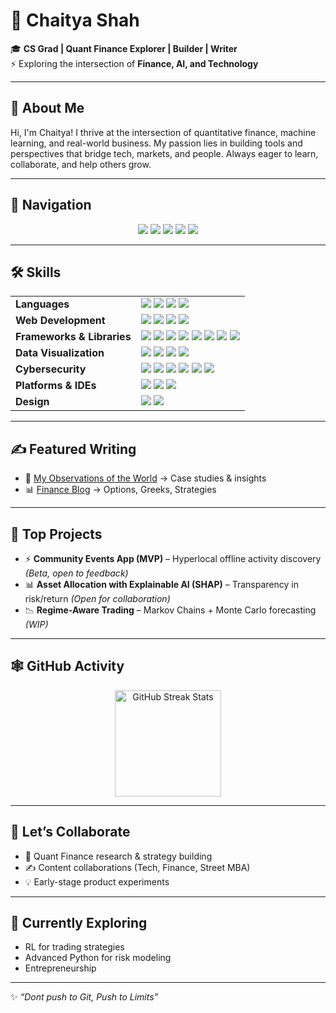 # 🦇 Chaitya Shah

🎓 **CS Grad | Quant Finance Explorer | Builder | Writer**  
⚡ Exploring the intersection of **Finance, AI, and Technology**

---

## 👋 About Me

Hi, I'm Chaitya! I thrive at the intersection of quantitative finance, machine learning, and real-world business. My passion lies in building tools and perspectives that bridge tech, markets, and people. Always eager to learn, collaborate, and help others grow.

---

## 🧭 Navigation

<p align="center">
  <a href="https://chaitya8.wordpress.com/"><img src="https://img.shields.io/badge/Learning%20Journal-FFD700?style=for-the-badge&logo=WordPress&logoColor=000000" /></a>
  <a href="https://medium.com/@shahchaitya8"><img src="https://img.shields.io/badge/Finance%20Blog-000000?style=for-the-badge&logo=Medium&logoColor=FFD700" /></a>
  <a href="https://chaityashah-portfolio.vercel.app/"><img src="https://img.shields.io/badge/Portfolio-FFD700?style=for-the-badge&logo=About.me&logoColor=000000" /></a>
  <a href="https://www.linkedin.com/in/chaitya-shah26/"><img src="https://img.shields.io/badge/LinkedIn-000000?style=for-the-badge&logo=linkedin&logoColor=FFD700" /></a>
  <a href="https://github.com/chaitya-shah"><img src="https://img.shields.io/badge/GitHub-FFD700?style=for-the-badge&logo=github&logoColor=000000" /></a>
</p>  

---

## 🛠️ Skills

<table>
  <tr>
    <td><b>Languages</b></td>
    <td>
      <img src="https://img.shields.io/badge/Python-3776AB?style=flat-square&logo=python&logoColor=white"/>
      <img src="https://img.shields.io/badge/SQL-4479A1?style=flat-square&logo=mysql&logoColor=white"/>
      <img src="https://img.shields.io/badge/C-00599C?style=flat-square&logo=c&logoColor=white"/>
      <img src="https://img.shields.io/badge/Arduino-00979D?style=flat-square&logo=arduino&logoColor=white"/>
    </td>
  </tr>
  <tr>
    <td><b>Web Development</b></td>
    <td>
      <img src="https://img.shields.io/badge/HTML5-E34F26?style=flat-square&logo=html5&logoColor=white"/>
      <img src="https://img.shields.io/badge/CSS3-1572B6?style=flat-square&logo=css3&logoColor=white"/>
      <img src="https://img.shields.io/badge/JavaScript-F7DF1E?style=flat-square&logo=javascript&logoColor=black"/>
      <img src="https://img.shields.io/badge/React-61DAFB?style=flat-square&logo=react&logoColor=black"/>
    </td>
  </tr>
  <tr>
    <td><b>Frameworks & Libraries</b></td>
    <td>
      <img src="https://img.shields.io/badge/Pandas-150458?style=flat-square&logo=pandas&logoColor=white"/>
      <img src="https://img.shields.io/badge/NumPy-013243?style=flat-square&logo=numpy&logoColor=white"/>
      <img src="https://img.shields.io/badge/Matplotlib-11557C?style=flat-square&logo=matplotlib&logoColor=white"/>
      <img src="https://img.shields.io/badge/Scikit--Learn-F7931E?style=flat-square&logo=scikit-learn&logoColor=white"/>
      <img src="https://img.shields.io/badge/Seaborn-76B900?style=flat-square"/>
      <img src="https://img.shields.io/badge/TA--Lib-0081CB?style=flat-square"/>
      <img src="https://img.shields.io/badge/BackTrader-2E86AB?style=flat-square"/>
      <img src="https://img.shields.io/badge/Pyfolio-3B4CA6?style=flat-square"/>
    </td>
  </tr>
  <tr>
    <td><b>Data Visualization</b></td>
    <td>
      <img src="https://img.shields.io/badge/Excel-217346?style=flat-square&logo=microsoft-excel&logoColor=white"/>
      <img src="https://img.shields.io/badge/Power%20BI-F2C811?style=flat-square&logo=powerbi&logoColor=black"/>
      <img src="https://img.shields.io/badge/Tableau-E97627?style=flat-square&logo=tableau&logoColor=white"/>
      <img src="https://img.shields.io/badge/MySQL-4479A1?style=flat-square&logo=mysql&logoColor=white"/>
    </td>
  </tr>
  <tr>
    <td><b>Cybersecurity</b></td>
    <td>
      <img src="https://img.shields.io/badge/Kali-557C94?style=flat-square&logo=kalilinux&logoColor=white"/>
      <img src="https://img.shields.io/badge/Wireshark-1679A7?style=flat-square&logo=wireshark&logoColor=white"/>
      <img src="https://img.shields.io/badge/Metasploit-1D1D1D?style=flat-square"/>
      <img src="https://img.shields.io/badge/Burp%20Suite-FF6600?style=flat-square"/>
      <img src="https://img.shields.io/badge/Wazuh-0057B8?style=flat-square"/>
      <img src="https://img.shields.io/badge/OpenCTI-FF3366?style=flat-square"/>
    </td>
  </tr>
  <tr>
    <td><b>Platforms & IDEs</b></td>
    <td>
      <img src="https://img.shields.io/badge/Jupyter-F37626?style=flat-square&logo=jupyter&logoColor=white"/>
      <img src="https://img.shields.io/badge/VS%20Code-007ACC?style=flat-square&logo=visual-studio-code&logoColor=white"/>
      <img src="https://img.shields.io/badge/PyCharm-000000?style=flat-square&logo=pycharm&logoColor=white"/>
    </td>
  </tr>
  <tr>
    <td><b>Design</b></td>
    <td>
      <img src="https://img.shields.io/badge/Figma-F24E1E?style=flat-square&logo=figma&logoColor=white"/>
      <img src="https://img.shields.io/badge/Adobe%20Suite-FF0000?style=flat-square&logo=adobe&logoColor=white"/>
    </td>
  </tr>
</table>

---

## ✍️ Featured Writing

* 📝 [My Observations of the World](https://chaitya8.wordpress.com/) → Case studies & insights  
* 📊 [Finance Blog](https://medium.com/@shahchaitya8) → Options, Greeks, Strategies

---

## 🚀 Top Projects

- ⚡ **Community Events App (MVP)** – Hyperlocal offline activity discovery _(Beta, open to feedback)_
- 📊 **Asset Allocation with Explainable AI (SHAP)** – Transparency in risk/return _(Open for collaboration)_
- 📉 **Regime-Aware Trading** – Markov Chains + Monte Carlo forecasting _(WIP)_

---

## 🕸 GitHub Activity

<p align="center">
  <img src="https://github-readme-streak-stats.herokuapp.com/?user=chaitya-shah&theme=highcontrast&hide_border=true&stroke=FFD700&ring=FFD700&fire=FFD700&currStreakLabel=FFD700" height="170" alt="GitHub Streak Stats"/>
</p>  

---

## 🤝 Let’s Collaborate

- 🦇 Quant Finance research & strategy building  
- ✍️ Content collaborations (Tech, Finance, Street MBA)  
- 💡 Early-stage product experiments

---

## 🚧 Currently Exploring

- RL for trading strategies  
- Advanced Python for risk modeling  
- Entrepreneurship

---

✨ *“Dont push to Git, Push to Limits”*
